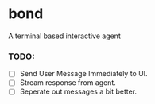 # bond
A terminal based interactive agent 

### TODO: 
- [ ] Send User Message Immediately to UI.
- [ ] Stream response from agent.
- [ ] Seperate out messages a bit better.

